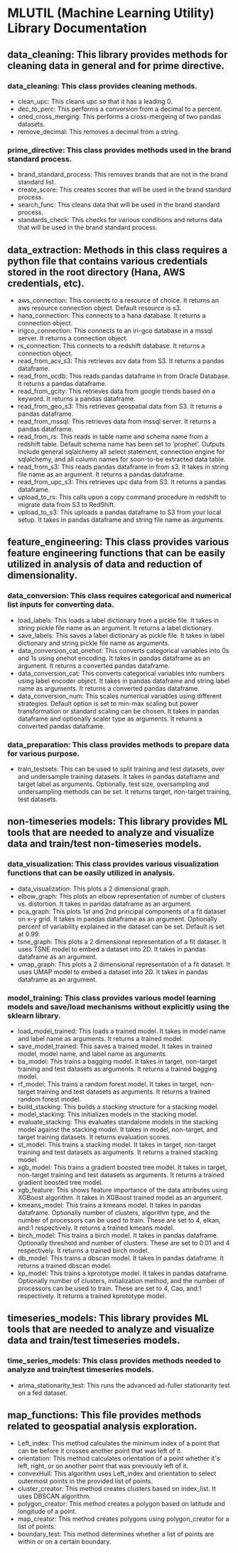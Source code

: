# MLUTIL (Machine Learning Utility) Library Documentation

## data_cleaning: This library provides methods for cleaning data in general and for prime directive.

### data_cleaning: This class provides cleaning methods.
- clean_upc: This cleans upc so that it has a leading 0.
- dec_to_perc: This performs a conversion from a decimal to a percent.
- oned_cross_merging: This performs a cross-mergeing of two pandas datasets.
- remove_decimal: This removes a decimal from a string.

### prime_directive: This class provides methods used in the brand standard process.
- brand_standard_process: This removes brands that are not in the brand standard list.
- create_score: This creates scores that will be used in the brand standard process.
- search_func: This cleans data that will be used in the brand standard process.
- standards_check: This checks for various conditions and returns data that will be used in the brand standard process.

## data_extraction: Methods in this class requires a python file that contains various credentials stored in the root directory (Hana, AWS credentials, etc).
- aws_connection: This connects to a resource of choice.  It returns an aws resource connection object.  Default resource is s3.
- hana_connection: This connects to a hana database.  It returns a connection object.
- irigco_connection: This connects to an iri-gco database in a mssql server.  It returns a connection object.
- rs_connection: This connects to a redshift database.  It returns a connection object.
- read_from_acv_s3: This retrieves acv data from S3.  It returns a pandas dataframe.
- read_from_ocdb: This reads pandas dataframe in from Oracle Database.  It returns a pandas dataframe.
- read_from_gcity: This retrieves data from google trends based on a keyword.  It returns a pandas dataframe.
- read_from_geo_s3: This retrieves geospatial data from S3. It returns a pandas dataframe.
- read_from_mssql:  This retrieves data from mssql server.  It returns a pandas dataframe.
- read_from_rs: This reads in table name and schema name from a redshift table.  Default schema name has been set to ‘prophet’.   Outputs include general sqlalchemy all select statement, connection engine for sqlalchemy, and all column names for soon-to-be extracted data table.
- read_from_s3: This reads pandas dataframe in from s3.  It takes in string file name as an argument.  It returns a pandas dataframe.
- read_from_upc_s3:  This retrieves upc data from S3.  It returns a pandas dataframe.
- upload_to_rs: This calls upon a copy command procedure in redshift to migrate data from S3 to RedShift.
- upload_to_s3: This uploads a pandas dataframe to S3 from your local setup.  It takes in pandas dataframe and string file name as arguments.

## feature_engineering: This class provides various feature engineering functions that can be easily utilized in analysis of data and reduction of dimensionality.

### data_conversion: This class requires categorical and numerical list inputs for converting data.
- load_labels: This loads a label dictionary from a pickle file.  It takes in string pickle  file name as an argument.  It returns a label dictionary.
- save_labels: This saves a label dictionary as pickle file.  It takes in label dictionary and string pickle file name as arguments.
- data_conversion_cat_onehot: This converts categorical variables into 0s and 1s using onehot encoding.  It takes in pandas dataframe as an argument.  It returns a converted pandas dataframe.
- data_conversion_cat: This converts categorical variables into numbers using label encoder object.  It takes in pandas dataframe and string label name as arguments.  It returns a converted pandas dataframe.
- data_conversion_num: This scales numerical variables using different strategies.  Default option is set to min-max scaling but power transformation or standard scaling can be chosen.  It takes in pandas dataframe and optionally scaler type as arguments.  It returns a converted pandas dataframe.

### data_preparation: This class provides methods to prepare data for various purpose.
- train_testsets: This can be used to split training and test datasets, over and undersample training datasets.  It takes in pandas dataframe and target label as arguments.  Optionally, test size, oversampling and undersampling methods can be set.  It returns target, non-target training, test datasets.

## non-timeseries models: This library provides ML tools that are needed to analyze and visualize data and train/test non-timeseries models.

### data_visualization: This class provides various visualization functions that can be easily utilized in analysis.
- data_visualization: This plots a 2 dimensional graph.
- elbow_graph: This plots an elbow representation of number of clusters vs. distortion.  It takes in pandas dataframe as an argument.
- pca_graph: This plots 1st and 2nd principal components of a fit dataset on x-y grid.  It takes in pandas dataframe as an argument.  Optionally percent of variability explained in the dataset can be set.  Default is set at 0.99.
- tsne_graph: This plots a 2 dimensional representation of a fit dataset.  It uses TSNE model to embed a dataset into 2D.  It takes in pandas dataframe as an argument.
- umap_graph: This plots a 2 dimensional representation of a fit dataset.  It uses UMAP model to embed a dataset into 2D.  It takes in pandas dataframe as an argument.

### model_training: This class provides various model learning models and save/load mechanisms without explicitly using the sklearn library.
- load_model_trained: This loads a trained model.  It takes in model name and label name as arguments.  It returns a trained model.
- save_model_trained: This saves a trained model.  It takes in trained model, model name, and label name as arguments.
- ba_model: This trains a bagging model.  It takes in target, non-target training and test datasets as arguments.  It returns a trained bagging model.
- rf_model: This trains a random forest model.  It takes in target, non-target training and test datasets as arguments.  It returns a trained random forest model.
- build_stacking: This builds a stacking structure for a stacking model.
- model_stacking: This initializes models in the stacking model.
- evaluate_stacking: This evaluates standalone models in the stacking model against the stacking model.  It takes in model, non-target, and target training datasets.  It returns evaluation scores.
- st_model: This trains a stacking model.  It takes in target, non-target training and test datasets as arguments.  It returns a trained stacking model.
- xgb_model: This trains a gradient boosted tree model.  It takes in target, non-target training and test datasets as arguments.  It returns a trained gradient boosted tree model.
- xgb_feature: This shows feature importance of the data attributes using XGBoost algorithm.  It takes in XGBoost trained model as an argument.
- kmeans_model: This trains a kmeans model.  It takes in pandas dataframe.  Optionally number of clusters, algorithm type, and the number of processors can be used to train.  These are set to 4, elkan, and:1 respectively.  It returns a trained kmeans model.
- birch_model: This trains a birch model.  It takes in pandas dataframe.  Optionally threshold and number of clusters.  These are set to 0.01 and 4 respectively.  It returns a trained birch model.
- db_model: This trains a dbscan model.  It takes in pandas dataframe.  It returns a trained dbscan model.
- kp_model: This trains a kprototype model.  It takes in pandas dataframe.  Optionally number of clusters, initialization method, and the number of processors can be used to train.  These are set to 4, Cao, and:1 respectively.  It returns a trained kprototype model.

## timeseries_models: This library provides ML tools that are needed to analyze and visualize data and train/test timeseries models.

### time_series_models: This class provides methods needed to analyze and train/test timeseries models.
- arima_stationarity_test: This runs the advanced ad-fuller stationarity test on a fed dataset.

## map_functions: This file provides methods related to geospatial analysis exploration.
- Left_index: This method calculates the minimum index of a point that can be before it crosses another point that was left of it.
- orientation: This method calculates orientation of a point whether it's left, right, or on another point that was previously left of it.  
- convexHull: This algorithm uses Left_index and orientation to select outermost points in the provided list of points.
- cluster_creator: This method creates clusters based on index_list.  It uses DBSCAN algorithm.
- polygon_creator: This method creates a polygon based on latitude and longitude of a point.
- map_creator: This method creates polygons using polygon_creator for a list of points.
- boundary_test: This method determines whether a list of points are within or on a certain boundary.